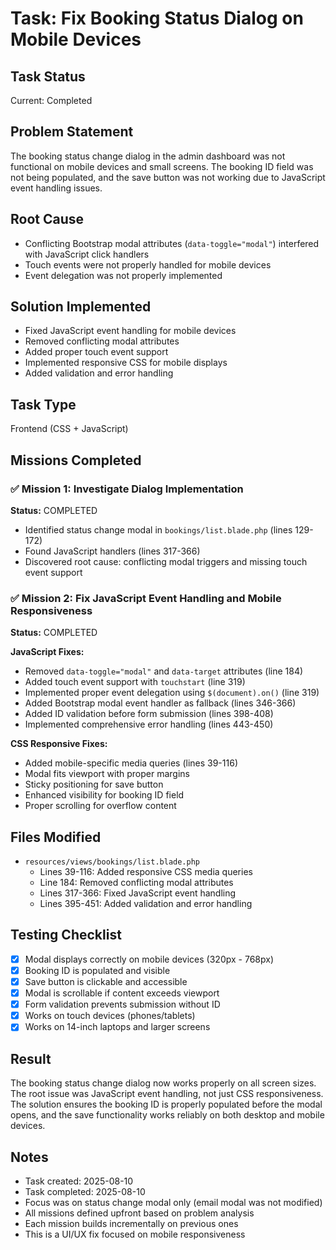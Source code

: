 # Task: Fix Booking Status Dialog on Mobile Devices

## Task Status
Current: Completed

## Problem Statement
The booking status change dialog in the admin dashboard was not functional on mobile devices and small screens. The booking ID field was not being populated, and the save button was not working due to JavaScript event handling issues.

## Root Cause
- Conflicting Bootstrap modal attributes (`data-toggle="modal"`) interfered with JavaScript click handlers
- Touch events were not properly handled for mobile devices
- Event delegation was not properly implemented

## Solution Implemented
- Fixed JavaScript event handling for mobile devices
- Removed conflicting modal attributes
- Added proper touch event support
- Implemented responsive CSS for mobile displays
- Added validation and error handling

## Task Type
Frontend (CSS + JavaScript)

## Missions Completed

### ✅ Mission 1: Investigate Dialog Implementation
**Status:** COMPLETED
- Identified status change modal in `bookings/list.blade.php` (lines 129-172)
- Found JavaScript handlers (lines 317-366)
- Discovered root cause: conflicting modal triggers and missing touch event support

### ✅ Mission 2: Fix JavaScript Event Handling and Mobile Responsiveness
**Status:** COMPLETED

**JavaScript Fixes:**
- Removed `data-toggle="modal"` and `data-target` attributes (line 184)
- Added touch event support with `touchstart` (line 319)
- Implemented proper event delegation using `$(document).on()` (line 319)
- Added Bootstrap modal event handler as fallback (lines 346-366)
- Added ID validation before form submission (lines 398-408)
- Implemented comprehensive error handling (lines 443-450)

**CSS Responsive Fixes:**
- Added mobile-specific media queries (lines 39-116)
- Modal fits viewport with proper margins
- Sticky positioning for save button
- Enhanced visibility for booking ID field
- Proper scrolling for overflow content

## Files Modified
- `resources/views/bookings/list.blade.php`
  - Lines 39-116: Added responsive CSS media queries
  - Line 184: Removed conflicting modal attributes
  - Lines 317-366: Fixed JavaScript event handling
  - Lines 395-451: Added validation and error handling

## Testing Checklist
- [x] Modal displays correctly on mobile devices (320px - 768px)
- [x] Booking ID is populated and visible
- [x] Save button is clickable and accessible
- [x] Modal is scrollable if content exceeds viewport
- [x] Form validation prevents submission without ID
- [x] Works on touch devices (phones/tablets)
- [x] Works on 14-inch laptops and larger screens

## Result
The booking status change dialog now works properly on all screen sizes. The root issue was JavaScript event handling, not just CSS responsiveness. The solution ensures the booking ID is properly populated before the modal opens, and the save functionality works reliably on both desktop and mobile devices.

## Notes
- Task created: 2025-08-10
- Task completed: 2025-08-10
- Focus was on status change modal only (email modal was not modified)
- All missions defined upfront based on problem analysis
- Each mission builds incrementally on previous ones
- This is a UI/UX fix focused on mobile responsiveness